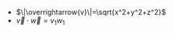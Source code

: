 - $\|\overrightarrow{v}\|=\sqrt{x^2+y^2+z^2}$
- $\overrightarrow{v}\cdot\overrightarrow{w}=v_{1}w_{1}$